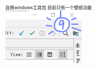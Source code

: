 自用windows工具包  目前只有一个壁纸功能
![image](https://raw.githubusercontent.com/Jadlokin-Scarlet/tool/master/ToolUI/src/main/resources/img/ReadmeImage.png)
